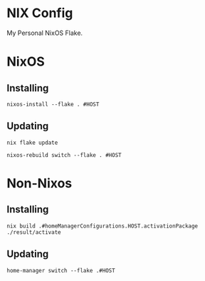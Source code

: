 # NIX Config
My Personal NixOS Flake.
  

# NixOS
## Installing

```
nixos-install --flake . #HOST
```

## Updating

```
nix flake update

nixos-rebuild switch --flake . #HOST
```

# Non-Nixos
## Installing
```
nix build .#homeManagerConfigurations.HOST.activationPackage
./result/activate
```

## Updating
```
home-manager switch --flake .#HOST
```
